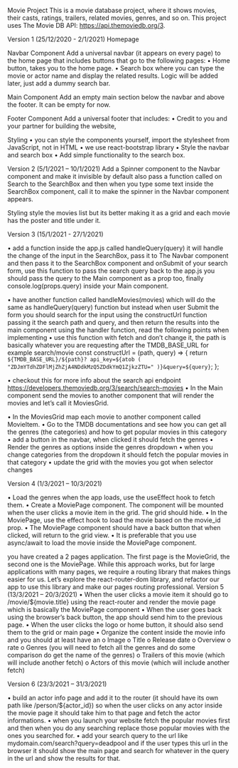 Movie Project
This is a movie database project, where it shows movies, their casts, ratings, trailers, related movies, genres, and so on.
This project uses The Movie DB API: https://api.themoviedb.org/3.

Version 1 (25/12/2020 - 2/1/2021)
Homepage

Navbar Component
Add a universal navbar (it appears on every page) to the home page that includes buttons that go to the following pages:
• Home button, takes you to the home page.
• Search box where you can type the movie or actor name and display the related results. Logic will be added later, just add a dummy search bar.

Main Component
Add an empty main section below the navbar and above the footer. It can be empty for now.

Footer Component
Add a universal footer that includes:
• Credit to you and your partner for building the website,

Styling
• you can style the components yourself, import the stylesheet from JavaScript, not in HTML
• we use react-bootstrap library
• Style the navbar and search box
• Add simple functionality to the search box.

Version 2 (5/1/2021 – 10/1/2021)
Add a Spinner component to the Navbar component and make it invisible by default also pass a function called on Search to the SearchBox and then when you type some text inside the SearchBox component, call it to make the spinner in the Navbar component appears.

Styling
style the movies list but its better making it as a grid and each movie has the poster and title under it.

Version 3 (15/1/2021 - 27/1/2021)

• add a function inside the app.js called handleQuery(query) it will handle the change of the input in the SearchBox, pass it to The Navbar component and then pass it to the SearchBox component and onSubmit of your search form, use this function to pass the search query back to the app.js you should pass the query to the Main component as a prop too, finally console.log(props.query) inside your Main component.

• have another function called handleMovies(movies) which will do the same as handleQuery(query) function but instead when user Submit the form you should search for the input using the constructUrl function passing it the search path and query, and then return the results into the main component using the handler function, read the following points when implementing
• use this function with fetch and don’t change it, the path is basically whatever you are requesting after the TMDB_BASE_URL for example search/movie
const constructUrl = (path, query) => {
return `${TMDB_BASE_URL}/${path}? api_key=${atob ( "ZDJmYTdhZDFlMjZhZjA4NDdkMzQ5ZDdkYmQ1ZjkzZTU=" )}&query=${query}`;
};

• checkout this for more info about the search api endpoint https://developers.themoviedb.org/3/search/search-movies
• In the Main component send the movies to another component that will render the movies and let’s call it MoviesGrid.

• In the MoviesGrid map each movie to another component called MovieItem.
• Go to the TMDB documentations and see how you can get all the genres (the categories) and how to get popular movies in this category
• add a button in the navbar, when clicked it should fetch the genres
• Render the genres as options inside the genres dropdown
• when you change categories from the dropdown it should fetch the popular movies in that category
• update the grid with the movies you got when selector changes

Version 4 (1/3/2021 – 10/3/2021)

• Load the genres when the app loads, use the useEffect hook to fetch them.
• Create a MoviePage component. The component will be mounted when the user clicks a movie item in the grid. The grid should hide.
• In the MoviePage, use the effect hook to load the movie based on the movie_id prop.
• The MoviePage component should have a back button that when clicked, will return to the grid view.
• It is preferable that you use async/await to load the movie inside the MoviePage component.

you have created a 2 pages application. The first page is the MovieGrid, the second one is the MoviePage. While this approach works, but for large applications with many pages, we require a routing library that makes things easier for us.
Let’s explore the react-router-dom library, and refactor our app to use this library and make our pages routing professional.
Version 5 (13/3/2021 – 20/3/2021)
• When the user clicks a movie item it should go to /movie/${movie.title} using the react-router and render the movie page which is basically the MoviePage component
• When the user goes back using the browser’s back button, the app should send him to the previous page.
• When the user clicks the logo or home button, it should also send them to the grid or main page
• Organize the content inside the movie info and you should at least have an
o Image
o Title
o Release date
o Overview
o rate
o Genres (you will need to fetch all the genres and do some comparison do get the name of the genres)
o Trailers of this movie (which will include another fetch)
o Actors of this movie (which will include another fetch)

Version 6 (23/3/2021 – 31/3/2021)

• build an actor info page and add it to the router (it should have its own path like /person/${actor_id}) so when the user clicks on any actor inside the movie page it should take him to that page and fetch the actor informations.
• when you launch your website fetch the popular movies first and then when you do any searching replace those popular movies with the ones you searched for.
• add your search query to the url like mydomain.com/search?query=deadpool and if the user types this url in the browser it should show the main page and search for whatever in the query in the url and show the results for that.
